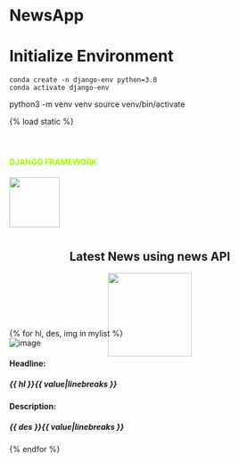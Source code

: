 # NewsApp

# Initialize Environment

```shell
conda create -n django-env python=3.8
conda activate django-env
```


python3 -m venv venv
source venv/bin/activate



{% load static %}
<!DOCTYPE html>
<html lang="en">

<head>
  <meta charset="UTF-8" />
  <meta name="viewport" content="width=device-width, initial-scale=1.0" />
  <link rel="stylesheet" href="https://cdnjs.cloudflare.com/ajax/libs/bootswatch/4.5.3/cyborg/bootstrap.min.css"
    integrity="sha512-QzwqVdCfEIUhmovYlJ/ET11Uh4MLuvEpwVpTVTRhChwzgfkrQH9BMcDvgwFpi5fMUGVLJAPsEXJVHuODuhmctg=="
    crossorigin="anonymous" />
  <title>News App</title>
</head>

<div class="navbar fixed-top navbar-dark bg-dark">
  <div class="container">
    <h4 style="color:rgb(255, 255, 255)">News App <h4 style="color: rgb(154, 255, 0);">DJANGO FRAMEWORK</h4>
    </h4>
    <img src="{% static 'images/dj.png' %}" class="image" style="width:90px; ">
  </div>
</div>

<!-- Card for header -->
<div class="jumbotron" style="text-align: center; margin-top:40px">
  <h2>Latest News using<a href="https://newsapi.org" style="text-decoration: none" ;> news API</a></h2>
  <img src="{% static 'images/news.png' %}" class="image" style="width:150px; margin-bottom:-50px; ">
</div>

<!-- Main -->
<div class="container">
  {% for hl, des, img in mylist %}

  <div class="card border-primary mb-3">
    <img src="{{ img }}" alt="image">
  </div>
  <div class="card border-primary mb-3">
    <h4><span class="badge badge-primary">Headline:</span></h4>
    <h5>{{ hl }}{{ value|linebreaks }}</h5>
    <h4> <span class="badge badge-success">Description:</span></h4>
    <h5>{{ des }}{{ value|linebreaks }}</h5>
  </div>
  {% endfor %}

  </body>

</html>
